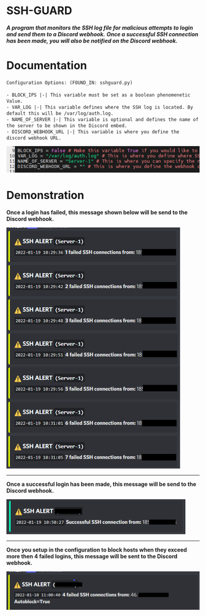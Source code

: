 # SSH-GUARD #

___A program that monitors the SSH log file for malicious attempts to login and send them to a Discord webhook.___
___Once a successful SSH connection has been made, you will also be notified on the Discord webhook.___

Documentation
=============

    Configuration Options: (FOUND_IN: sshguard.py)
    
    - BLOCK_IPS |-| This variable must be set as a boolean phenomenetic Value.
    - VAR_LOG |-| This variable defines where the SSH log is located. By default this will be /var/log/auth.log.
    - NAME_OF_SERVER |-| This variable is optional and defines the name of the server to be shown in the Discord embed.
    - DISCORD_WEBHOOK_URL |-| This variable is where you define the discord webhook URL.

![alt text](https://github.com/ethicalpunk/ssh-guard/blob/main/docmentation/images/config_documentation.png?raw=true)

Demonstration
=============

**Once a login has failed, this message shown below will be send to the Discord webhook.**

![alt text](https://github.com/ethicalpunk/ssh-guard/blob/main/docmentation/images/discord_msg_demo.png?raw=true)
- - - -
**Once a successful login has been made, this message will be send to the Discord webhook.**
    
![alt text](https://github.com/ethicalpunk/ssh-guard/blob/main/docmentation/images/discord_msg_demo_2.png?raw=true)
- - - -

**Once you setup in the configuration to block hosts when they exceed more then 4 failed logins, this message will be sent to the Discord webhook.**

![alt text](https://github.com/ethicalpunk/ssh-guard/blob/main/docmentation/images/discord_msg_demo_block.png?raw=true)
